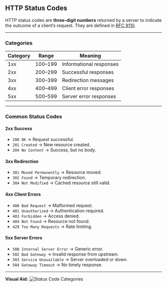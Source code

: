 ## HTTP Status Codes

HTTP status codes are **three-digit numbers** returned by a server to indicate the outcome of a client’s request. They are defined in [RFC 9110](https://www.rfc-editor.org/rfc/rfc9110).

---

### Categories

| Category | Range   | Meaning                 |
| -------- | ------- | ----------------------- |
| 1xx      | 100–199 | Informational responses |
| 2xx      | 200–299 | Successful responses    |
| 3xx      | 300–399 | Redirection messages    |
| 4xx      | 400–499 | Client error responses  |
| 5xx      | 500–599 | Server error responses  |

---

### Common Status Codes

#### 2xx Success

- `200 OK` → Request successful.
- `201 Created` → New resource created.
- `204 No Content` → Success, but no body.

#### 3xx Redirection

- `301 Moved Permanently` → Resource moved.
- `302 Found` → Temporary redirection.
- `304 Not Modified` → Cached resource still valid.

#### 4xx Client Errors

- `400 Bad Request` → Malformed request.
- `401 Unauthorized` → Authentication required.
- `403 Forbidden` → Access denied.
- `404 Not Found` → Resource not found.
- `429 Too Many Requests` → Rate limiting.

#### 5xx Server Errors

- `500 Internal Server Error` → Generic error.
- `502 Bad Gateway` → Invalid response from upstream.
- `503 Service Unavailable` → Server overloaded or down.
- `504 Gateway Timeout` → No timely response.

---

**Visual Aid:** ![Status Code Categories](https://i.imgur.com/2fSEutR.png)

